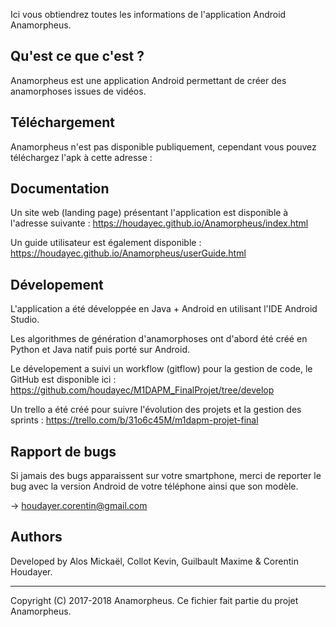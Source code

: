 Ici vous obtiendrez toutes les informations de l'application Android Anamorpheus.

Qu'est ce que c'est ?
-----------

Anamorpheus est une application Android permettant de créer des anamorphoses issues de vidéos.

Téléchargement
-----------

Anamorpheus n'est pas disponible publiquement, cependant vous pouvez téléchargez l'apk à cette adresse :

Documentation
-------------

Un site web (landing page) présentant l'application est disponible à l'adresse suivante : https://houdayec.github.io/Anamorpheus/index.html

Un guide utilisateur est également disponible : https://houdayec.github.io/Anamorpheus/userGuide.html

Dévelopement
-----------

L'application a été développée en Java + Android en utilisant l'IDE Android Studio.

Les algorithmes de génération d'anamorphoses ont d'abord été créé en Python et Java natif puis porté sur Android.

Le dévelopement a suivi un workflow (gitflow) pour la gestion de code, le GitHub est disponible ici : https://github.com/houdayec/M1DAPM_FinalProjet/tree/develop

Un trello a été créé pour suivre l'évolution des projets et la gestion des sprints : https://trello.com/b/31o6c45M/m1dapm-projet-final

Rapport de bugs
-------------

 Si jamais des bugs apparaissent sur votre smartphone, merci de reporter le bug avec la version Android de votre téléphone ainsi que son modèle.

-> houdayer.corentin@gmail.com

Authors
---------------------

Developed by Alos Mickaël, Collot Kevin, Guilbault Maxime & Corentin Houdayer.

-------------------------------------------------------------------------------
Copyright (C) 2017-2018 Anamorpheus.
Ce fichier fait partie du projet Anamorpheus.
